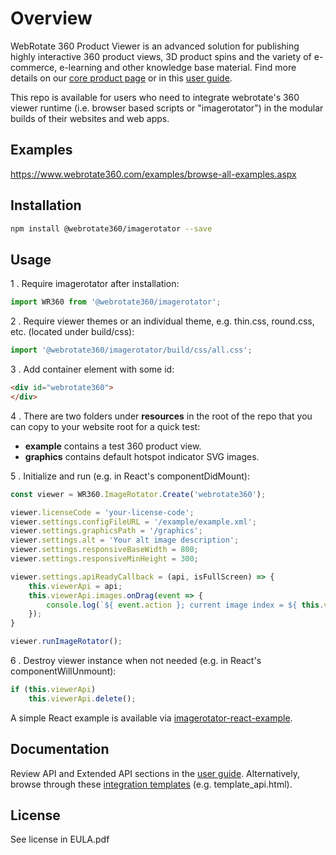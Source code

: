 # Overview

WebRotate 360 Product Viewer is an advanced solution for publishing highly interactive 360 product views, 3D product spins and the variety of e-commerce, e-learning and other knowledge base material. Find more details on our [core product page](https://www.webrotate360.com/products/webrotate-360-product-viewer.aspx) or in this [user guide](https://webrotate360.s3.amazonaws.com/sites/webrotate360/downloads/Resources/Readme.pdf).

This repo is available for users who need to integrate webrotate's 360 viewer runtime (i.e. browser based scripts or "imagerotator") in the modular builds of their websites and web apps.

## Examples

https://www.webrotate360.com/examples/browse-all-examples.aspx

## Installation

```sh
npm install @webrotate360/imagerotator --save
```

## Usage

1 . Require imagerotator after installation:
```js
import WR360 from '@webrotate360/imagerotator';
```
2 . Require viewer themes or an individual theme, e.g. thin.css, round.css, etc. (located under build/css):
```js
import '@webrotate360/imagerotator/build/css/all.css';
```
3 . Add container element with some id:
```html
<div id="webrotate360">
</div>
```
4 . There are two folders under **resources** in the root of the repo that you can copy to your website root for a quick test:
- **example** contains a test 360 product view.
- **graphics** contains default hotspot indicator SVG images.

5 . Initialize and run (e.g. in React's componentDidMount):
```js
const viewer = WR360.ImageRotator.Create('webrotate360');

viewer.licenseCode = 'your-license-code';
viewer.settings.configFileURL = '/example/example.xml';
viewer.settings.graphicsPath = '/graphics';
viewer.settings.alt = 'Your alt image description';
viewer.settings.responsiveBaseWidth = 800;
viewer.settings.responsiveMinHeight = 300;

viewer.settings.apiReadyCallback = (api, isFullScreen) => {
    this.viewerApi = api;
    this.viewerApi.images.onDrag(event => {
        console.log(`${ event.action }; current image index = ${ this.viewerApi.images.getCurrentImageIndex() }`);
    });
}

viewer.runImageRotator();
```
6 . Destroy viewer instance when not needed (e.g. in React's componentWillUnmount):
```js
if (this.viewerApi)
    this.viewerApi.delete();
```
A simple React example is available via [imagerotator-react-example](https://github.com/webrotate360/imagerotator-react-example).

## Documentation

Review API and Extended API sections in the [user guide](https://webrotate360.s3.amazonaws.com/sites/webrotate360/downloads/Resources/Readme.pdf). Alternatively, browse through these [integration templates](https://webrotate360.s3.amazonaws.com/sites/webrotate360/downloads/Resources/IntegrationTemplates.zip) (e.g. template_api.html).

## License

See license in EULA.pdf

